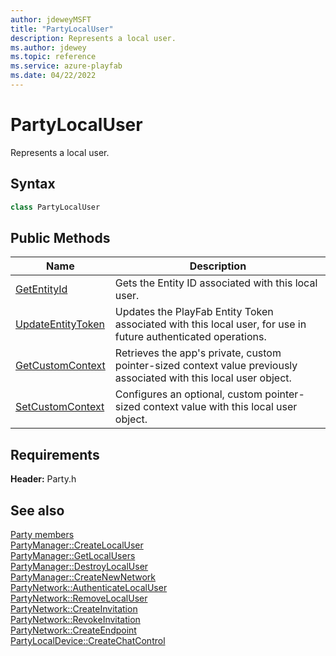 ```yaml
---
author: jdeweyMSFT
title: "PartyLocalUser"
description: Represents a local user.
ms.author: jdewey
ms.topic: reference
ms.service: azure-playfab
ms.date: 04/22/2022
---
```


# PartyLocalUser  

Represents a local user.  

## Syntax  
  
```cpp  
class PartyLocalUser  
```  
  
## Public Methods  
  
| Name | Description |  
| --- | --- |  
| [GetEntityId](methods/partylocaluser_getentityid.md) | Gets the Entity ID associated with this local user. |  
| [UpdateEntityToken](methods/partylocaluser_updateentitytoken.md) | Updates the PlayFab Entity Token associated with this local user, for use in future authenticated operations. |  
| [GetCustomContext](methods/partylocaluser_getcustomcontext.md) | Retrieves the app's private, custom pointer-sized context value previously associated with this local user object. |  
| [SetCustomContext](methods/partylocaluser_setcustomcontext.md) | Configures an optional, custom pointer-sized context value with this local user object. |  

  
  
## Requirements  
  
**Header:** Party.h
  
## See also  
[Party members](../../party_members.md)  
[PartyManager::CreateLocalUser](../PartyManager/methods/partymanager_createlocaluser.md)  
[PartyManager::GetLocalUsers](../PartyManager/methods/partymanager_getlocalusers.md)  
[PartyManager::DestroyLocalUser](../PartyManager/methods/partymanager_destroylocaluser.md)  
[PartyManager::CreateNewNetwork](../PartyManager/methods/partymanager_createnewnetwork.md)  
[PartyNetwork::AuthenticateLocalUser](../PartyNetwork/methods/partynetwork_authenticatelocaluser.md)  
[PartyNetwork::RemoveLocalUser](../PartyNetwork/methods/partynetwork_removelocaluser.md)  
[PartyNetwork::CreateInvitation](../PartyNetwork/methods/partynetwork_createinvitation.md)  
[PartyNetwork::RevokeInvitation](../PartyNetwork/methods/partynetwork_revokeinvitation.md)  
[PartyNetwork::CreateEndpoint](../PartyNetwork/methods/partynetwork_createendpoint.md)  
[PartyLocalDevice::CreateChatControl](../PartyLocalDevice/methods/partylocaldevice_createchatcontrol.md)
  
  
  
